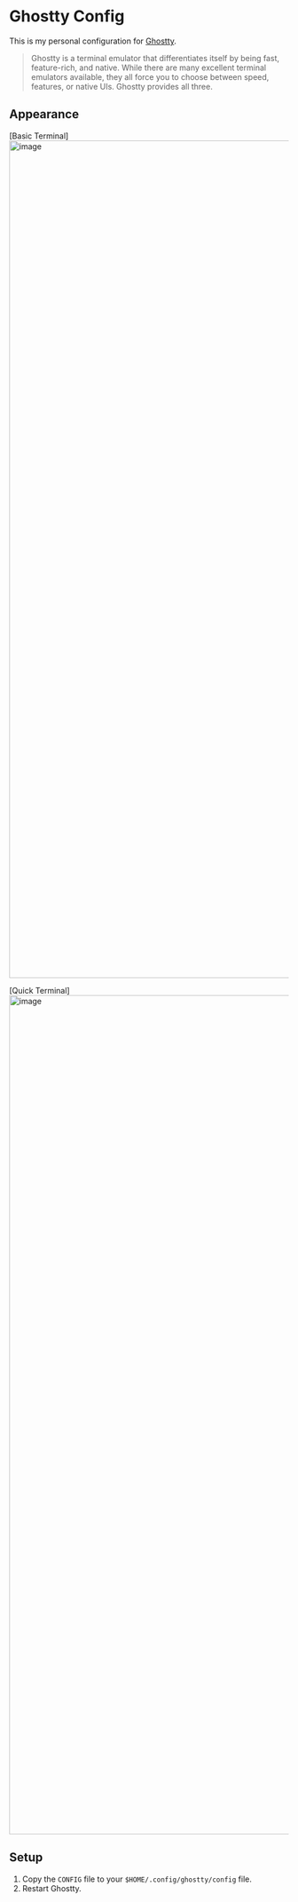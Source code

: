 # Ghostty Config

This is my personal configuration for [Ghostty](https://ghostty.org/).

> Ghostty is a terminal emulator that differentiates itself by being fast, feature-rich, and native. While there are many excellent terminal emulators available, they all force you to choose between speed, features, or native UIs. Ghostty provides all three.

## Appearance

[Basic Terminal]
<img width="1509" alt="image" src="https://github.com/user-attachments/assets/e69e0582-9a01-4e01-911c-e16c7443f901" />

[Quick Terminal]
<img width="1512" alt="image" src="https://github.com/user-attachments/assets/e18a9718-ab37-422d-bccb-c65d8406992b" />

## Setup

1. Copy the `CONFIG` file to your `$HOME/.config/ghostty/config` file.
2. Restart Ghostty.
